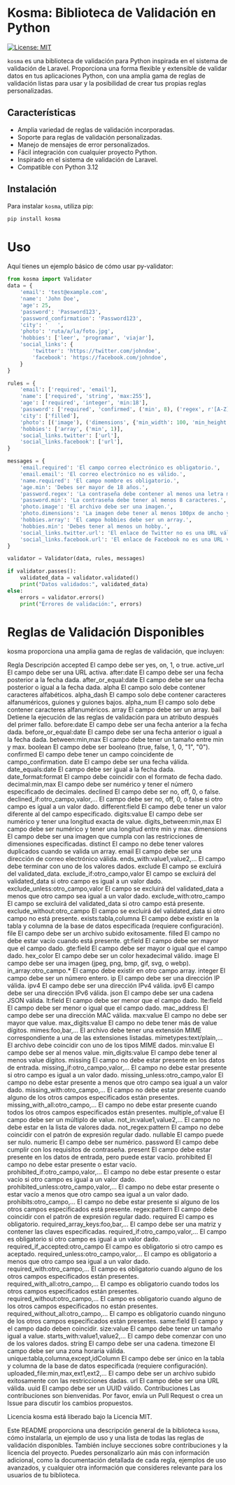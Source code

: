 # Kosma: Biblioteca de Validación en Python

[![License: MIT](https://img.shields.io/badge/License-MIT-yellow.svg)](https://opensource.org/licenses/MIT)

`kosma` es una biblioteca de validación para Python inspirada en el sistema de validación de Laravel. Proporciona una forma flexible y extensible de validar datos en tus aplicaciones Python, con una amplia gama de reglas de validación listas para usar y la posibilidad de crear tus propias reglas personalizadas.

## Características

-   Amplia variedad de reglas de validación incorporadas.
-   Soporte para reglas de validación personalizadas.
-   Manejo de mensajes de error personalizados.
-   Fácil integración con cualquier proyecto Python.
-   Inspirado en el sistema de validación de Laravel.
-   Compatible con Python 3.12

## Instalación

Para instalar `kosma`, utiliza pip:

```bash
pip install kosma
```

# Uso
Aquí tienes un ejemplo básico de cómo usar py-validator:

```python
from kosma import Validator
data = {
    'email': 'test@example.com',
    'name': 'John Doe',
    'age': 25,
    'password': 'Password123',
    'password_confirmation': 'Password123',
    'city': '   ',
    'photo': 'ruta/a/la/foto.jpg',
    'hobbies': ['leer', 'programar', 'viajar'],
    'social_links': {
        'twitter': 'https://twitter.com/johndoe',
        'facebook': 'https://facebook.com/johndoe',
    }
}

rules = {
    'email': ['required', 'email'],
    'name': ['required', 'string', 'max:255'],
    'age': ['required', 'integer', 'min:18'],
    'password': ['required', 'confirmed', ('min', 8), ('regex', r'[A-Z]'), ('regex', r'[0-9]')],
    'city': ['filled'],
    'photo': [('image'), ('dimensions', {'min_width': 100, 'min_height': 200})],
    'hobbies': ['array', ('min', 1)],
    'social_links.twitter': ['url'],
    'social_links.facebook': ['url'],
}

messages = {
    'email.required': 'El campo correo electrónico es obligatorio.',
    'email.email': 'El correo electrónico no es válido.',
    'name.required': 'El campo nombre es obligatorio.',
    'age.min': 'Debes ser mayor de 18 años.',
    'password.regex': 'La contraseña debe contener al menos una letra mayúscula y un número.',
    'password.min': 'La contraseña debe tener al menos 8 caracteres.',
    'photo.image': 'El archivo debe ser una imagen.',
    'photo.dimensions': 'La imagen debe tener al menos 100px de ancho y 200px de alto.',
    'hobbies.array': 'El campo hobbies debe ser un array.',
    'hobbies.min': 'Debes tener al menos un hobby.',
    'social_links.twitter.url': 'El enlace de Twitter no es una URL válida.',
    'social_links.facebook.url': 'El enlace de Facebook no es una URL válida.',
}

validator = Validator(data, rules, messages)

if validator.passes():
    validated_data = validator.validated()
    print("Datos validados:", validated_data)
else:
    errors = validator.errors()
    print("Errores de validación:", errors)
```

# Reglas de Validación Disponibles
kosma proporciona una amplia gama de reglas de validación, que incluyen:

Regla	Descripción
accepted	El campo debe ser yes, on, 1, o true.
active_url	El campo debe ser una URL activa.
after:date	El campo debe ser una fecha posterior a la fecha dada.
after_or_equal:date	El campo debe ser una fecha posterior o igual a la fecha dada.
alpha	El campo solo debe contener caracteres alfabéticos.
alpha_dash	El campo solo debe contener caracteres alfanuméricos, guiones y guiones bajos.
alpha_num	El campo solo debe contener caracteres alfanuméricos.
array	El campo debe ser un array.
bail	Detiene la ejecución de las reglas de validación para un atributo después del primer fallo.
before:date	El campo debe ser una fecha anterior a la fecha dada.
before_or_equal:date	El campo debe ser una fecha anterior o igual a la fecha dada.
between:min,max	El campo debe tener un tamaño entre min y max.
boolean	El campo debe ser booleano (true, false, 1, 0, "1", "0").
confirmed	El campo debe tener un campo coincidente de campo_confirmation.
date	El campo debe ser una fecha válida.
date_equals:date	El campo debe ser igual a la fecha dada.
date_format:format	El campo debe coincidir con el formato de fecha dado.
decimal:min,max	El campo debe ser numérico y tener el número especificado de decimales.
declined	El campo debe ser no, off, 0, o false.
declined_if:otro_campo,valor,...	El campo debe ser no, off, 0, o false si otro campo es igual a un valor dado.
different:field	El campo debe tener un valor diferente al del campo especificado.
digits:value	El campo debe ser numérico y tener una longitud exacta de value.
digits_between:min,max	El campo debe ser numérico y tener una longitud entre min y max.
dimensions	El campo debe ser una imagen que cumpla con las restricciones de dimensiones especificadas.
distinct	El campo no debe tener valores duplicados cuando se valida un array.
email	El campo debe ser una dirección de correo electrónico válida.
ends_with:value1,value2,...	El campo debe terminar con uno de los valores dados.
exclude	El campo se excluirá del validated_data.
exclude_if:otro_campo,valor	El campo se excluirá del validated_data si otro campo es igual a un valor dado.
exclude_unless:otro_campo,valor	El campo se excluirá del validated_data a menos que otro campo sea igual a un valor dado.
exclude_with:otro_campo	El campo se excluirá del validated_data si otro campo está presente.
exclude_without:otro_campo	El campo se excluirá del validated_data si otro campo no está presente.
exists:tabla,columna	El campo debe existir en la tabla y columna de la base de datos especificada (requiere configuración).
file	El campo debe ser un archivo subido exitosamente.
filled	El campo no debe estar vacío cuando está presente.
gt:field	El campo debe ser mayor que el campo dado.
gte:field	El campo debe ser mayor o igual que el campo dado.
hex_color	El campo debe ser un color hexadecimal válido.
image	El campo debe ser una imagen (jpeg, png, bmp, gif, svg, o webp).
in_array:otro_campo.*	El campo debe existir en otro campo array.
integer	El campo debe ser un número entero.
ip	El campo debe ser una dirección IP válida.
ipv4	El campo debe ser una dirección IPv4 válida.
ipv6	El campo debe ser una dirección IPv6 válida.
json	El campo debe ser una cadena JSON válida.
lt:field	El campo debe ser menor que el campo dado.
lte:field	El campo debe ser menor o igual que el campo dado.
mac_address	El campo debe ser una dirección MAC válida.
max:value	El campo no debe ser mayor que value.
max_digits:value	El campo no debe tener más de value dígitos.
mimes:foo,bar,...	El archivo debe tener una extensión MIME correspondiente a una de las extensiones listadas.
mimetypes:text/plain,...	El archivo debe coincidir con uno de los tipos MIME dados.
min:value	El campo debe ser al menos value.
min_digits:value	El campo debe tener al menos value dígitos.
missing	El campo no debe estar presente en los datos de entrada.
missing_if:otro_campo,valor,...	El campo no debe estar presente si otro campo es igual a un valor dado.
missing_unless:otro_campo,valor	El campo no debe estar presente a menos que otro campo sea igual a un valor dado.
missing_with:otro_campo,...	El campo no debe estar presente cuando alguno de los otros campos especificados están presentes.
missing_with_all:otro_campo,...	El campo no debe estar presente cuando todos los otros campos especificados están presentes.
multiple_of:value	El campo debe ser un múltiplo de value.
not_in:value1,value2,...	El campo no debe estar en la lista de valores dada.
not_regex:pattern	El campo no debe coincidir con el patrón de expresión regular dado.
nullable	El campo puede ser nulo.
numeric	El campo debe ser numérico.
password	El campo debe cumplir con los requisitos de contraseña.
present	El campo debe estar presente en los datos de entrada, pero puede estar vacío.
prohibited	El campo no debe estar presente o estar vacío.
prohibited_if:otro_campo,valor,...	El campo no debe estar presente o estar vacío si otro campo es igual a un valor dado.
prohibited_unless:otro_campo,valor,...	El campo no debe estar presente o estar vacío a menos que otro campo sea igual a un valor dado.
prohibits:otro_campo,...	El campo no debe estar presente si alguno de los otros campos especificados está presente.
regex:pattern	El campo debe coincidir con el patrón de expresión regular dado.
required	El campo es obligatorio.
required_array_keys:foo,bar,...	El campo debe ser una matriz y contener las claves especificadas.
required_if:otro_campo,valor,...	El campo es obligatorio si otro campo es igual a un valor dado.
required_if_accepted:otro_campo	El campo es obligatorio si otro campo es aceptado.
required_unless:otro_campo,valor,...	El campo es obligatorio a menos que otro campo sea igual a un valor dado.
required_with:otro_campo,...	El campo es obligatorio cuando alguno de los otros campos especificados están presentes.
required_with_all:otro_campo,...	El campo es obligatorio cuando todos los otros campos especificados están presentes.
required_without:otro_campo,...	El campo es obligatorio cuando alguno de los otros campos especificados no están presentes.
required_without_all:otro_campo,...	El campo es obligatorio cuando ninguno de los otros campos especificados están presentes.
same:field	El campo y el campo dado deben coincidir.
size:value	El campo debe tener un tamaño igual a value.
starts_with:value1,value2,...	El campo debe comenzar con uno de los valores dados.
string	El campo debe ser una cadena.
timezone	El campo debe ser una zona horaria válida.
unique:tabla,columna,except,idColumn	El campo debe ser único en la tabla y columna de la base de datos especificada (requiere configuración).
uploaded_file:min,max,ext1,ext2,...	El campo debe ser un archivo subido exitosamente con las restricciones dadas.
url	El campo debe ser una URL válida.
uuid	El campo debe ser un UUID válido.
Contribuciones
Las contribuciones son bienvenidas. Por favor, envía un Pull Request o crea un Issue para discutir los cambios propuestos.

Licencia
kosma está liberado bajo la Licencia MIT.

Este README proporciona una descripción general de la biblioteca `kosma`, cómo instalarla, un ejemplo de uso y una lista de todas las reglas de validación disponibles. También incluye secciones sobre contribuciones y la licencia del proyecto. Puedes personalizarlo aún más con información adicional, como la documentación detallada de cada regla, ejemplos de uso avanzados, y cualquier otra información que consideres relevante para los usuarios de tu biblioteca.